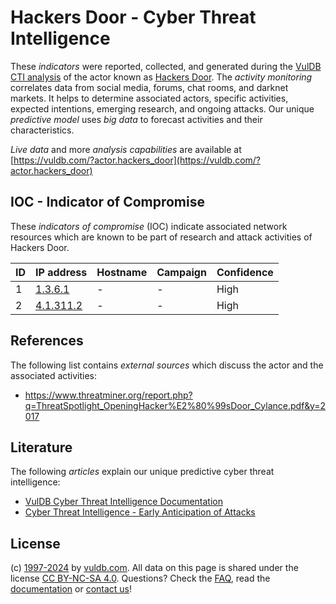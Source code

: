 # Hackers Door - Cyber Threat Intelligence

These _indicators_ were reported, collected, and generated during the [VulDB CTI analysis](https://vuldb.com/?kb.cti) of the actor known as [Hackers Door](https://vuldb.com/?actor.hackers_door). The _activity monitoring_ correlates data from social media, forums, chat rooms, and darknet markets. It helps to determine associated actors, specific activities, expected intentions, emerging research, and ongoing attacks. Our unique _predictive model_ uses _big data_ to forecast activities and their characteristics.

_Live data_ and more _analysis capabilities_ are available at [https://vuldb.com/?actor.hackers_door](https://vuldb.com/?actor.hackers_door)

## IOC - Indicator of Compromise

These _indicators of compromise_ (IOC) indicate associated network resources which are known to be part of research and attack activities of Hackers Door.

ID | IP address | Hostname | Campaign | Confidence
-- | ---------- | -------- | -------- | ----------
1 | [1.3.6.1](https://vuldb.com/?ip.1.3.6.1) | - | - | High
2 | [4.1.311.2](https://vuldb.com/?ip.4.1.311.2) | - | - | High

## References

The following list contains _external sources_ which discuss the actor and the associated activities:

* https://www.threatminer.org/report.php?q=ThreatSpotlight_OpeningHacker%E2%80%99sDoor_Cylance.pdf&y=2017

## Literature

The following _articles_ explain our unique predictive cyber threat intelligence:

* [VulDB Cyber Threat Intelligence Documentation](https://vuldb.com/?kb.cti)
* [Cyber Threat Intelligence - Early Anticipation of Attacks](https://www.scip.ch/en/?labs.20201022)

## License

(c) [1997-2024](https://vuldb.com/?kb.changelog) by [vuldb.com](https://vuldb.com/?kb.about). All data on this page is shared under the license [CC BY-NC-SA 4.0](https://creativecommons.org/licenses/by-nc-sa/4.0/). Questions? Check the [FAQ](https://vuldb.com/?kb.faq), read the [documentation](https://vuldb.com/?kb) or [contact us](https://vuldb.com/?contact)!
